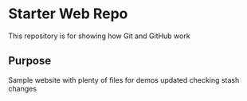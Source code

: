 # Starter Web Repo

This repository is for showing how Git and GitHub work

## Purpose

Sample website with plenty of files for demos
updated
checking stash changes